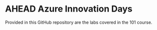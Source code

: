 # AHEAD Azure Innovation Days

Provided in this GitHub repository are the labs covered in the 101 course.